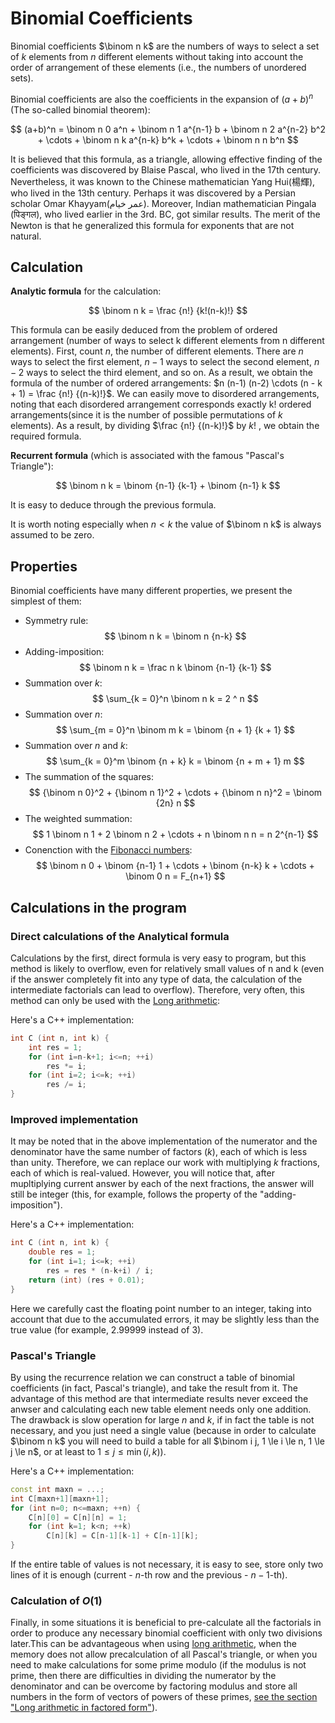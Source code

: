 <!--?title Binomial Coefficients--> 
# Binomial Coefficients

Binomial coefficients $\binom n k$ are the numbers of ways to select a set of $k$ elements from $n$ different elements without taking into account the order of arrangement of these elements (i.e., the numbers of unordered sets). 

Binomial coefficients are also the coefficients in the expansion of $(a + b) ^ n$ (The so-called binomial theorem): 

$$ (a+b)^n = \binom n 0 a^n + \binom n 1 a^{n-1} b + \binom n 2 a^{n-2} b^2 + \cdots + \binom n k a^{n-k} b^k + \cdots + \binom n n b^n $$

It is believed that this formula, as a triangle, allowing effective finding of the coefficients was discovered by Blaise Pascal, who lived in the 17th century. Nevertheless, it was known to the Chinese mathematician Yang Hui(楊輝), who lived in the 13th century. Perhaps it was discovered by a Persian scholar Omar Khayyam(عمر خیام). Moreover, Indian mathematician Pingala (पिङ्गल), who lived  earlier in the 3rd. BC, got similar results. The merit of the Newton is that he generalized this formula for exponents that are not natural. 

## Calculation

**Analytic formula** for the calculation: 

$$ \binom n k = \frac {n!} {k!(n-k)!} $$

This formula can be easily deduced from the problem of ordered arrangement (number of ways to select k different elements from n different elements). First, count $n$, the number of different elements. There are $n$ ways to select the first element, $n-1$ ways to select the second element, $n-2$ ways to select the third element, and so on. As a result, we obtain the formula of the number of ordered arrangements: $n (n-1) (n-2) \cdots (n - k + 1) = \frac {n!} {(n-k)!}$. We can easily move to disordered arrangements, noting that each disordered arrangement corresponds exactly k! ordered arrangements(since it is the number of possible permutations of $k$ elements). As a result, by dividing $\frac {n!} {(n-k)!}$ by $k!$ , we obtain the required formula. 

**Recurrent formula** (which is associated with the famous "Pascal's Triangle"):

$$ \binom n k = \binom {n-1} {k-1} + \binom {n-1} k $$

It is easy to deduce through the previous formula.

It is worth noting especially when $n \lt k$ the value of $\binom n k$ is always assumed to be zero. 

## Properties

Binomial coefficients have many different properties, we present the simplest of them:

*   Symmetry rule:
$$ \binom n k = \binom n {n-k} $$
*   Adding-imposition:
$$ \binom n k = \frac n k \binom {n-1} {k-1} $$
*   Summation over $k$:
$$ \sum_{k = 0}^n \binom n k = 2 ^ n $$
*   Summation over $n$:
$$ \sum_{m = 0}^n \binom m k = \binom {n + 1} {k + 1} $$
*   Summation over $n$ and $k$:
$$ \sum_{k = 0}^m  \binom {n + k} k = \binom {n + m + 1} m $$
*   The summation of the squares:
$$ {\binom n 0}^2 + {\binom n 1}^2 + \cdots + {\binom n n}^2 = \binom {2n} n $$
*   The weighted summation:
$$ 1 \binom n 1 + 2 \binom n 2 + \cdots + n \binom n n = n 2^{n-1} $$
*   Conenction with the [Fibonacci numbers](./algebra/fibonacci-numbers.html):
$$ \binom n 0 + \binom {n-1} 1 + \cdots + \binom {n-k} k + \cdots + \binom 0 n = F_{n+1} $$

## Calculations in the program

### Direct calculations of the Analytical formula 

Calculations by the first, direct formula is very easy to program, but this method is likely to overflow, even for relatively small values of n and k (even if the answer completely fit into any type of data, the calculation of the intermediate factorials can lead to overflow). Therefore, very often, this method can only be used with the [Long arithmetic](./algebra/big-integer.html):

Here's a C++ implementation:

```cpp
int C (int n, int k) {
	int res = 1;
	for (int i=n-k+1; i<=n; ++i)
		res *= i;
	for (int i=2; i<=k; ++i)
		res /= i;
}
```

### Improved implementation

It may be noted that in the above implementation of the numerator and the denominator have the same number of factors ($k$), each of which is less than unity. Therefore, we can replace our work with multiplying $k$ fractions, each of which is real-valued. However, you will notice that, after mupltiplying current answer by each of the next fractions, the answer will still be integer (this, for example, follows the property of the "adding-imposition").

Here's a C++ implementation:

```cpp
int C (int n, int k) {
	double res = 1;
	for (int i=1; i<=k; ++i)
		res = res * (n-k+i) / i;
	return (int) (res + 0.01);
}
```

Here we carefully cast the floating point number to an integer, taking into account that due to the accumulated errors, it may be slightly less than the true value (for example, $2.99999$ instead of $3$).

### Pascal's Triangle

By using the recurrence relation we can construct a table of binomial coefficients (in fact, Pascal's triangle), and take the result from it. The advantage of this method are that intermediate results never exceed the anwser and calculating each new table element needs only one addition. The drawback is slow operation for large $n$ and $k$, if in fact the table is not necessary, and you just need a single value (because in order to calculate $\binom n k$ you will need to build a table for all $\binom i j, 1 \le i \le n, 1 \le j \le n$, or at least to $1 \le j \le \min (i, k)$).

Here's a C++ implementation:

```cpp
const int maxn = ...;
int C[maxn+1][maxn+1];
for (int n=0; n<=maxn; ++n) {
	C[n][0] = C[n][n] = 1;
	for (int k=1; k<n; ++k)
		C[n][k] = C[n-1][k-1] + C[n-1][k];
}
```

If the entire table of values is not necessary, it is easy to see, store only two lines of it is enough (current - $n$-th row and the previous - $n-1$-th).

### Calculation of $O(1)$

Finally, in some situations it is beneficial to pre-calculate all the factorials in order to produce any necessary binomial coefficient with only two divisions later.This can be advantageous when using [long arithmetic](./algebra/big-integer.html), when the memory does not allow precalculation of all Pascal's triangle, or when you need to make calculations for some prime modulo (if the modulus is not prime, then there are difficulties in dividing the numerator by the denominator and can be overcome by factoring modulus and store all numbers in the form of vectors of powers of these primes, [see the section "Long arithmetic in factored form"](./algebra/big-integer.html)).
